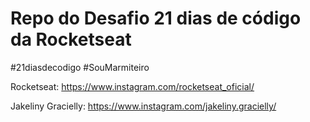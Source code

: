 # Repo do Desafio 21 dias de código da Rocketseat

#21diasdecodigo
#SouMarmiteiro

Rocketseat: https://www.instagram.com/rocketseat_oficial/

Jakeliny Gracielly: https://www.instagram.com/jakeliny.gracielly/
